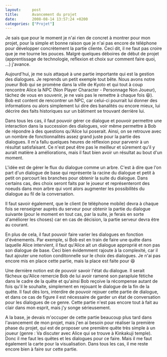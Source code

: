 ```yaml
---
layout:     post
title:      Avancement du projet
date:       2008-08-14 13:57:24 +0200
categories: ["Projet"]
---
```


Je sais que pour le moment je n'ai rien de concret à montrer pour mon projet, pour la simple et bonne raison que je
n'ai pas encore de téléphone pour développer concrètement la partie cliente. Ceci dit, il ne faut pas croire que je
me tourne les pouces. Malgré quelques déboires de début de projet (apprentissage de technologie, reflexion et choix
sur comment faire quoi, ...) j'avance.

<!--more-->

Aujourd'hui, je me suis attaqué à une partie importante qui est la gestion des dialogues. Je reprends un petit
exemple tout bête. Nous avons notre joueur Bob qui se promène dans la ville de Kyoto et qui tout à coup rencontre
Alice la NPC (Non Player Character - Personnage Non Joueur), tâchez de vous en souvenir, je ne vais pas le remettre
à chaque fois :laughing:). Bob est content de rencontrer un NPC, car celui-ci pourrait lui donner des informations ou
alors simplement lui dire des banalités ou encore mieux, lui décrire des faits historiques sur un bâtiment se
trouvant derrière lui.

Dans tous les cas, il faut pouvoir gérer ce dialogue et pouvoir permettre une interaction dans la succession des
dialogues, voir même permettre à Bob de répondre à des questions qu'Alice lui poserait. Ainsi, on se retrouve avec
un nombre de fonctionnalités assez grand juste pour la partie des dialogues. Il m'a fallu quelques heures de
réflexion pour parvenir à un résultat satisfaisant. Ce n'est peut être pas le meilleur et sûrement qu'il y aurait
matière à améliorations, mais il faut bien avoir un résultat au bout d'un moment.

L'idée est de gérer le flux du dialogue comme un arbre. C'est à dire que l'on part d'un dialogue de base qui
représente la racine du dialogue et petit à petit on parcourt les branches pour obtenir la suite du dialogue. Dans
certains cas, des choix seront faits par le joueur et représenteront des noeuds dans mon arbre qui vont alors
augmenter les possibilités du dialogue au fil de la conversation.

Il faut savoir également, que le client (le téléphone mobile) devra à chaque fois se renseigner auprès du serveur
pour obtenir la partie du dialogue suivante (pour le moment en tout cas, par la suite, je ferais en sorte
d'améliorer les choses) car en cas de décision, la partie serveur devra être au courant.

En plus de cela, il faut pouvoir faire varier les dialogues en fonction d'événements. Par exemple, si Bob est en
train de faire une quête dans laquelle Alice intervient, il faut qu'Alice ait un dialogue approprié et non pas son
dialogue de base. Ceci bien évidemment rajoute à la complexité, car il faut ajouter une notion conditonnelle sur le
choix des dialogues. Je n'ai pas encore mis en place cette partie, mais la place est faite pour :laughing:

Une dernière notion est de pouvoir savoir l'état du dialogue. Il serait fâcheux qu'Alice remercie Bob de lui avoir
ramené son parapluie fétiche dans le cadre de la quête et qu'ainsi Bob reçoive la récompense autant de fois qu'il
le souhaite, simplement en rejouant le dialogue de la fin de la quête. Il faut dès lors, interdire de pouvoir
rejouer cette partie de dialogue, et dans ce cas de figure il est nécessaire de garder un état de conversation pour
les dialogues de ce genre. Cette partie n'est pas encore tout à fait au clair dans mon esprit, mais j'y songe
sérieusement.

A la base, je devais m'occuper de cette partie beaucoup plus tard dans l'avancement de mon projet, mais j'en ai
besoin pour réaliser la première phase du projet, qui est de proposer une première quête très simple à un joueur
(genre : Va discuter avec Alice qui se trouve à Kinkakuji temple). Donc il me faut les quêtes et les dialogues pour
ce faire. Mais il me faut également la carte pour la visualisation. Dans tous les cas, il me reste encore bien à
faire sur cette partie.